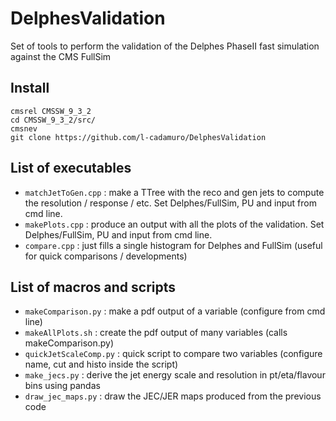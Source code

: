 # DelphesValidation
Set of tools to perform the validation of the Delphes PhaseII fast simulation against the CMS FullSim

## Install
```
cmsrel CMSSW_9_3_2
cd CMSSW_9_3_2/src/
cmsnev
git clone https://github.com/l-cadamuro/DelphesValidation
```

## List of executables
* `matchJetToGen.cpp` : make a TTree with the reco and gen jets to compute the resolution / response / etc. Set Delphes/FullSim, PU and input from cmd line.
* `makePlots.cpp` : produce an output with all the plots of the validation. Set Delphes/FullSim, PU and input from cmd line.
* `compare.cpp` : just fills a single histogram for Delphes and FullSim (useful for quick comparisons / developments)

## List of macros and scripts
* `makeComparison.py` : make a pdf output of a variable (configure from cmd line)
* `makeAllPlots.sh` : create the pdf output of many variables (calls makeComparison.py)
* `quickJetScaleComp.py` : quick script to compare two variables (configure name, cut and histo inside the script)
* `make_jecs.py` : derive the jet energy scale and resolution in pt/eta/flavour bins using pandas
* `draw_jec_maps.py` : draw the JEC/JER maps produced from the previous code
